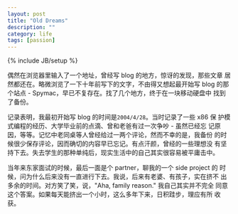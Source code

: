 ```yaml
---
layout: post
title: "Old Dreams"
description: ""
category: life
tags: [passion]
---
```

{% include JB/setup %}

偶然在浏览器里输入了一个地址，曾经写 blog 的地方，惊讶的发现，那些文章
居然都还在。略微浏览了一下十年前写下的文字，不由得又想起最开始写 blog
的那个站点 - Spymac，早已不复存在。找了几个地方，终于在一块移动硬盘中
找到了备份。

记录表明，我最初开始写 blog 的时间是`2004/4/28`。当时记录了一些 x86 保
护模式编程的经历、大学毕业前的点滴、曾和老爸有过一次争吵 - 虽然已经忘
记原因，等等。记忆中老同桌等人曾经给过一两个评论，然而不幸的是，我备份
的时候很少保存评论，因而确切的内容早已忘记。有点汗颜，曾经的一些理想没
有坚持下去。失去学生的那种单纯后，现实生活中的自己其实很容易被平庸击中。

当年来东家面试的时候，最后一面是个 partner，聊我的一个 side project 的
时候，问为什么后来没有一直进行下去。我说，后来有老婆、有孩子，实在挤不
出多余的时间。对方笑了笑，说，"Aha, family reason." 我自己其实并不完全
同意这个答案。如果每天能挤出一个小时，这么多年下来，日积跬步，理应有所
收获。
